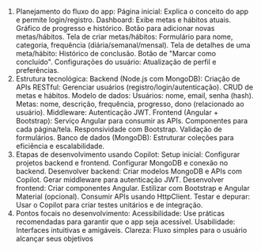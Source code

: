 1. Planejamento do fluxo do app:
    Página inicial:
    Explica o conceito do app e permite login/registro.
    Dashboard:
        Exibe metas e hábitos atuais.
        Gráfico de progresso e histórico.
        Botão para adicionar novas metas/hábitos.
    Tela de criar metas/hábitos:
        Formulário para nome, categoria, frequência (diária/semanal/mensal).
        Tela de detalhes de uma meta/hábito:
        Histórico de conclusão.
        Botão de "Marcar como concluído".
    Configurações do usuário:
        Atualização de perfil e preferências.
2. Estrutura tecnológica:
    Backend (Node.js com MongoDB):
    Criação de APIs RESTful:
        Gerenciar usuários (registro/login/autenticação).
        CRUD de metas e hábitos.
        Modelo de dados:
    Usuários: nome, email, senha (hash).
    Metas: nome, descrição, frequência, progresso, dono (relacionado ao usuário).
    Middleware: Autenticação JWT.
    Frontend (Angular + Bootstrap):
        Serviço Angular para consumir as APIs.
        Componentes para cada página/tela.
        Responsividade com Bootstrap.
        Validação de formulários.
        Banco de dados (MongoDB):
        Estruturar coleções para eficiência e escalabilidade.
3. Etapas de desenvolvimento usando Copilot:
    Setup inicial:
        Configurar projetos backend e frontend.
        Configurar MongoDB e conexão no backend.
    Desenvolver backend:
        Criar modelos MongoDB e APIs com Copilot.
        Gerar middleware para autenticação JWT.
    Desenvolver frontend:
        Criar componentes Angular.
        Estilizar com Bootstrap e Angular Material (opcional).
        Consumir APIs usando HttpClient.
    Testar e depurar:
        Usar o Copilot para criar testes unitários e de integração.
4. Pontos focais no desenvolvimento:
    Acessibilidade: Use práticas recomendadas para garantir que o app seja acessível.
    Usabilidade: Interfaces intuitivas e amigáveis.
    Clareza: Fluxo simples para o usuário alcançar seus objetivos


